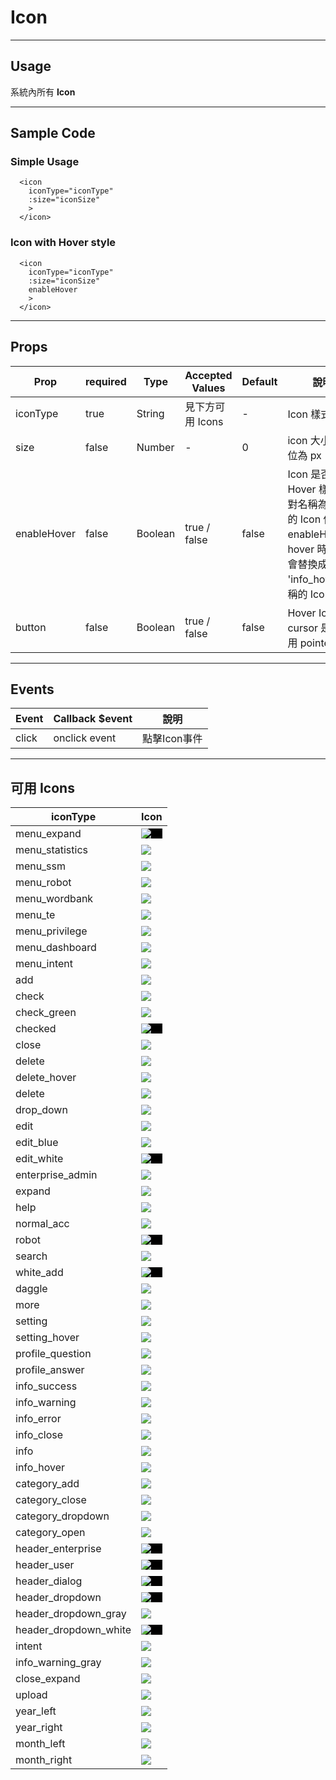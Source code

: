 # Icon
----------------

## Usage
系統內所有 **Icon**

---
## Sample Code

### Simple Usage
```
  <icon
    iconType="iconType"
    :size="iconSize"
    >
  </icon>
```

### Icon with Hover style
```
  <icon
    iconType="iconType"
    :size="iconSize"
    enableHover
    >
  </icon>
```
---
## Props

| Prop | required | Type | Accepted Values | Default | 說明 |
|---|---|---|---|---|---|
| iconType | true | String | 見下方可用 Icons | - | Icon 樣式
| size | false | Number | - | 0 | icon 大小，單位為 px
| enableHover | false | Boolean | true / false | false | Icon 是否允許 Hover 樣式，對名稱為 'info' 的 Icon 使用enableHover，hover 時 icon 會替換成 'info_hover' 名稱的 Icon
| button | false | Boolean | true / false | false | Hover Icon 時 cursor 是否使用 pointer

---
## Events

| Event | Callback $event | 說明 |
|---|---|---|
| click | onclick event | 點擊Icon事件 |

---
## 可用 Icons

| iconType | Icon |
| --- | --- |
| menu_expand | <div style="background:black"><img src="../../assets/icons/menu_expand_icon.svg"/></div> |
| menu_statistics | <img src="../../assets/icons/menu_statistics_icon.svg"/>
| menu_ssm | <img src="../../assets/icons/menu_ssm_icon.svg"/>
| menu_robot | <img src="../../assets/icons/menu_robot_icon.svg"/>
| menu_wordbank | <img src="../../assets/icons/menu_wordbank_icon.svg"/>
| menu_te | <img src="../../assets/icons/menu_te_icon.svg"/>
| menu_privilege | <img src="../../assets/icons/menu_privilege_icon.svg"/>
| menu_dashboard | <img src="../../assets/icons/menu_dashboard_icon.svg"/>
| menu_intent | <img src="../../assets/icons/menu_intent_icon.svg"/>
| add | <img src="../../assets/icons/add_icon.svg"/>
| check | <img src="../../assets/icons/check_icon.svg"/>
| check_green | <img src="../../assets/icons/check_green_icon.svg"/>
| checked | <div style="background:black"><img src="../../assets/icons/checked_icon.svg"/></div>
| close | <img src="../../assets/icons/close_icon.svg"/>
| delete | <img src="../../assets/icons/delete_icon.svg"/>
| delete_hover | <img src="../../assets/icons/delete_hover_icon.svg"/>
| delete | <img src="../../assets/icons/delete_icon.svg"/>
| drop_down | <img src="../../assets/icons/drop_down_icon.svg"/>
| edit | <img src="../../assets/icons/edit_icon.svg"/>
| edit_blue | <img src="../../assets/icons/edit_blue_icon.svg"/>
| edit_white | <div style="background:black"><img src="../../assets/icons/edit_white_icon.svg"/></div>
| enterprise_admin | <img src="../../assets/icons/enterprise_admin_icon.svg"/>
| expand | <img src="../../assets/icons/expand_icon.svg"/>
| help | <img src="../../assets/icons/help_icon.svg"/>
| normal_acc | <img src="../../assets/icons/normal_acc_icon.svg"/>
| robot | <div style="background:black"><img src="../../assets/icons/robot_icon.svg"/></div>
| search | <img src="../../assets/icons/search_icon.svg"/>
| white_add | <div style="background:black"><img src="../../assets/icons/white_add_icon.svg"/></div>
| daggle | <img src="../../assets/icons/daggle_icon.svg"/>
| more | <img src="../../assets/icons/more_icon.svg"/>
| setting | <img src="../../assets/icons/setting_icon.svg"/>
| setting_hover | <img src="../../assets/icons/setting_hover_icon.svg"/>
| profile_question | <img src="../../assets/icons/profile_question_icon.svg"/>
| profile_answer | <img src="../../assets/icons/profile_answer_icon.svg"/>
| info_success | <img src="../../assets/icons/info_success_icon.svg"/>
| info_warning | <img src="../../assets/icons/info_warning_icon.svg"/>
| info_error | <img src="../../assets/icons/info_error_icon.svg"/>
| info_close | <img src="../../assets/icons/info_close_icon.svg"/>
| info | <img src="../../assets/icons/info_icon.svg"/>
| info_hover | <img src="../../assets/icons/info_hover_icon.svg"/>
| category_add | <img src="../../assets/icons/category_add_icon.svg"/>
| category_close | <img src="../../assets/icons/category_close_icon.svg"/>
| category_dropdown | <img src="../../assets/icons/category_dropdown_icon.svg"/>
| category_open | <img src="../../assets/icons/category_open_icon.svg"/>
| header_enterprise | <div style="background:black"><img src="../../assets/icons/header_enterprise_icon.svg"/></div>
| header_user | <div style="background:black"><img src="../../assets/icons/header_user_icon.svg"/></div>
| header_dialog | <div style="background:black"><img src="../../assets/icons/header_dialog_icon.svg"/></div>
| header_dropdown | <div style="background:black"><img src="../../assets/icons/header_dropdown_icon.svg"/></div>
| header_dropdown_gray | <img src="../../assets/icons/header_dropdown_gray_icon.svg"/>
| header_dropdown_white | <div style="background:black"><img src="../../assets/icons/header_dropdown_white_icon.svg"/></div>
| intent | <img src="../../assets/icons/intent_icon.svg"/>
| info_warning_gray | <img src="../../assets/icons/info_warning_gray_icon.svg"/>
| close_expand | <img src="../../assets/icons/close_expand_icon.svg"/>
| upload | <img src="../../assets/icons/upload_icon.svg"/>
| year_left | <img src="../../assets/icons/year_left_icon.svg"/>
| year_right | <img src="../../assets/icons/year_right_icon.svg"/>
| month_left | <img src="../../assets/icons/month_left_icon.svg"/>
| month_right | <img src="../../assets/icons/month_right_icon.svg"/>
